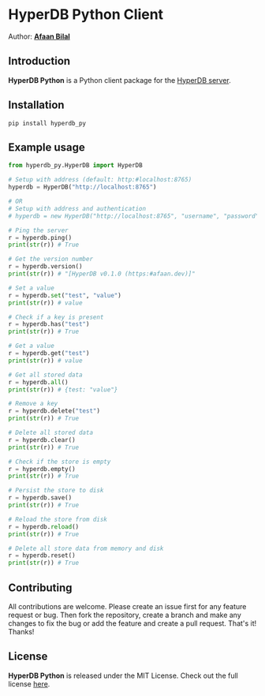 HyperDB Python Client
=====================

Author: **[Afaan Bilal](https://afaan.dev)**

## Introduction
**HyperDB Python** is a Python client package for the [HyperDB server](https://github.com/AfaanBilal/hyperdb).

## Installation
````
pip install hyperdb_py
````

## Example usage
````py
from hyperdb_py.HyperDB import HyperDB

# Setup with address (default: http:#localhost:8765)
hyperdb = HyperDB("http://localhost:8765")

# OR
# Setup with address and authentication
# hyperdb = new HyperDB("http://localhost:8765", "username", "password")

# Ping the server
r = hyperdb.ping()
print(str(r)) # True

# Get the version number
r = hyperdb.version()
print(str(r)) # "[HyperDB v0.1.0 (https:#afaan.dev)]"

# Set a value
r = hyperdb.set("test", "value")
print(str(r)) # value

# Check if a key is present
r = hyperdb.has("test")
print(str(r)) # True

# Get a value
r = hyperdb.get("test")
print(str(r)) # value

# Get all stored data
r = hyperdb.all()
print(str(r)) # {test: "value"}

# Remove a key
r = hyperdb.delete("test")
print(str(r)) # True

# Delete all stored data
r = hyperdb.clear()
print(str(r)) # True

# Check if the store is empty
r = hyperdb.empty()
print(str(r)) # True

# Persist the store to disk
r = hyperdb.save()
print(str(r)) # True

# Reload the store from disk
r = hyperdb.reload()
print(str(r)) # True

# Delete all store data from memory and disk
r = hyperdb.reset()
print(str(r)) # True
````

## Contributing
All contributions are welcome. Please create an issue first for any feature request
or bug. Then fork the repository, create a branch and make any changes to fix the bug
or add the feature and create a pull request. That's it!
Thanks!

## License
**HyperDB Python** is released under the MIT License.
Check out the full license [here](LICENSE).
